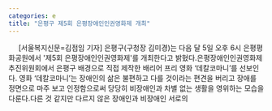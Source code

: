 ```yaml
---
categories: e
title: "은평구 제5회 은평장애인인권영화제 개최"
---
```

&nbsp;&nbsp;&nbsp;&nbsp; [서울복지신문=김점임 기자] 은평구(구청장 김미경)는 다음 달 5일 오후 6시 은평평화공원에서 &#39;제5회 은평장애인인권영화제&#39;를 개최한다고 밝혔다.은평장애인인권영화제 추진위원회에서 은평구 배경으로 직접 제작한 배리어 프리 영화 ‘데칼코마니’를 선보인다. 영화 ‘데칼코마니’는 장애인의 삶은 불편하고 다를 것이라는 편견을 버리고 장애를 정면으로 마주 보고 인정함으로써 당당히 비장애인과 차별 없는 생활을 영위하는 모습을 다룬다.다른 것 같지만 다르지 않은 장애인과 비장애인 서로의 
